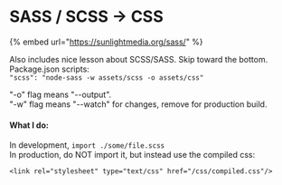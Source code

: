 # SASS / SCSS -&gt; CSS

{% embed url="https://sunlightmedia.org/sass/" %}

Also includes nice lesson about SCSS/SASS. Skip toward the bottom. Package.json scripts:  
`"scss": "node-sass -w assets/scss -o assets/css"` 

"-o" flag means "--output".   
"-w" flag means "--watch" for changes, remove for production build.

#### What I do:

In development, `import ./some/file.scss`   
In production, do NOT import it, but instead use the compiled css:

```text
<link rel="stylesheet" type="text/css" href="/css/compiled.css"/>
```




